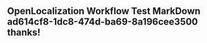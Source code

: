 <properties
ms.topic="hero-topic"
ms.test1="hero-topic"
ms.test2="test"/>

## OpenLocalization Workflow Test MarkDown ad614cf8-1dc8-474d-ba69-8a196cee3500 thanks!
